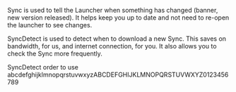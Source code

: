 Sync is used to tell the Launcher when something has changed (banner, new version released). It helps keep you up to date and not need to re-open the launcher to see changes.

SyncDetect is used to detect when to download a new Sync. This saves on bandwidth, for us, and internet connection, for you. It also allows you to check the Sync more frequently.

SyncDetect order to use abcdefghijklmnopqrstuvwxyzABCDEFGHIJKLMNOPQRSTUVWXYZ0123456789
